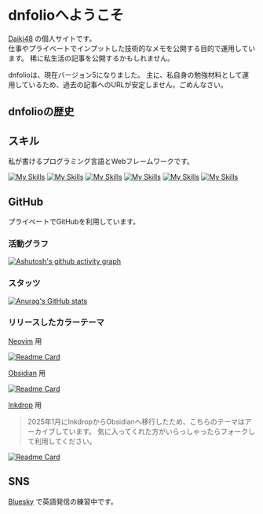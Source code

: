 # dnfolioへようこそ

[Daiki48](https://github.com/Daiki48) の個人サイトです。  
仕事やプライベートでインプットした技術的なメモを公開する目的で運用しています。
稀に私生活の記事を公開するかもしれません。

dnfolioは、現在バージョン5になりました。
主に、私自身の勉強材料として運用しているため、過去の記事へのURLが安定しません。ごめんなさい。

## dnfolioの歴史

## スキル

私が書けるプログラミング言語とWebフレームワークです。

[![My Skills](https://skillicons.dev/icons?i=html)](https://developer.mozilla.org/en/docs/Web/HTML)
[![My Skills](https://skillicons.dev/icons?i=css)](https://developer.mozilla.org/en/docs/Web/CSS)
[![My Skills](https://skillicons.dev/icons?i=js)](https://developer.mozilla.org/en/docs/Web/JavaScript)
[![My Skills](https://skillicons.dev/icons?i=ts)](https://www.typescriptlang.org/)
[![My Skills](https://skillicons.dev/icons?i=rust)](https://www.rust-lang.org/)
[![My Skills](https://skillicons.dev/icons?i=svelte)](https://svelte.dev/)

## GitHub

プライベートでGitHubを利用しています。

### 活動グラフ

[![Ashutosh's github activity graph](https://github-readme-activity-graph.vercel.app/graph?username=Daiki48&bg_color=373f4a&color=caccca&line=22272e&point=caccca&radius=8)](https://github.com/Daiki48)

### スタッツ

[![Anurag's GitHub stats](https://github-readme-stats.vercel.app/api?username=Daiki48&title_color=caccca&text_color=caccca&bg_color=373f4a&icon_color=22272e&border_color=caccca)](https://github.com/Daiki48)

### リリースしたカラーテーマ

[Neovim](https://neovim.io/) 用

[![Readme Card](https://github-readme-stats.vercel.app/api/pin/?username=Daiki48&repo=sakurajima.nvim&show_owner=true&title_color=caccca&text_color=caccca&bg_color=373f4a&icon_color=22272e&border_color=caccca)](https://github.com/Daiki48/sakurajima.nvim)

[Obsidian](https://obsidian.md) 用

[![Readme Card](https://github-readme-stats.vercel.app/api/pin/?username=Daiki48&repo=sakurajima.obsidian&show_owner=true&title_color=caccca&text_color=caccca&bg_color=373f4a&icon_color=22272e&border_color=caccca)](https://github.com/Daiki48/sakurajima.obsidian)

[Inkdrop](https://inkdrop.app) 用

> 2025年1月にInkdropからObsidianへ移行したため、こちらのテーマはアーカイブしています。
> 気に入ってくれた方がいらっしゃったらフォークして利用してください。

[![Readme Card](https://github-readme-stats.vercel.app/api/pin/?username=Daiki48&repo=inkdrop-terracecat-dark-ui-theme&show_owner=true&title_color=caccca&text_color=caccca&bg_color=373f4a&icon_color=22272e&border_color=caccca)](https://github.com/Daiki48/inkdrop-terracecat-dark-ui-theme)

## SNS

[Bluesky](https://bsky.social/about) で英語発信の練習中です。

<script async src="https://bst.heion.net/timeline.js" data-handle="dnfolio.me" data-theme="gray" data-width="420" data-height="500" data-lang="ja" data-pin="0"></script>
